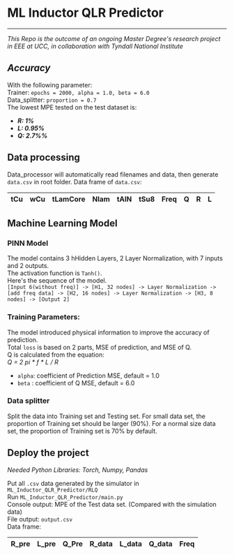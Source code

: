 # ML Inductor QLR Predictor
***
*This Repo is the outcome of an ongoing Master Degree's research project in EEE at UCC, in collaboration with Tyndall National Institute*

## *Accuracy*
With the following parameter:  
Trainer: `epochs = 2000, alpha = 1.0, beta = 6.0`  
Data_splitter: `proportion = 0.7`  
The lowest MPE tested on the test dataset is:  
* ***R: 1%***  
* ***L: 0.95%***  
* ***Q: 2.7%%***

## Data processing
Data_processor will automatically read filenames and data, then generate `data.csv` in root folder. 
Data frame of `data.csv`:  

|tCu|wCu|tLamCore|Nlam|tAlN|tSu8|Freq|Q|R|L|
|---|---|---|---|---|---|---|---|---|---|

## Machine Learning Model

### PINN Model
The model contains 3 hHidden Layers, 2 Layer Normalization, with 7 inputs and 2 outputs.  
The activation function is `Tanh()`.  
Here's the sequence of the model.  
`[Input 6(without freq)] -> [H1, 32 nodes] -> Layer Normalization -> [add freq data] -> [H2, 16 nodes] -> Layer Normalization -> [H3, 8 nodes] -> [Output 2]`

### Training Parameters:
The model introduced physical information to improve the accuracy of prediction.  
Total `loss` is based on 2 parts, MSE of prediction, and MSE of Q.  
Q is calculated from the equation:  
*Q = 2 pi * f * L / R*
* `alpha`: coefficient of Prediction MSE, default = 1.0
* `beta` : coefficient of Q MSE, default = 6.0

### Data splitter
Split the data into Training set and Testing set. For small data set, the proportion of Training set should be larger (90%). For a normal size data set, the proportion of Training set is 70% by default. 

## Deploy the project
*Needed Python Libraries:  Torch, Numpy, Pandas*


Put all `.csv` data generated by the simulator in `ML_Inductor_QLR_Predictor/RLQ`  
Run `ML_Inductor_QLR_Predictor/main.py`  
Console output: MPE of the Test data set. (Compared with the simulation data)  
File output: `output.csv`  
Data frame:  

| R_pre | L_pre | Q_Pre| R_data | L_data | Q_data | Freq |
|---|---|---|---|---|---|---|